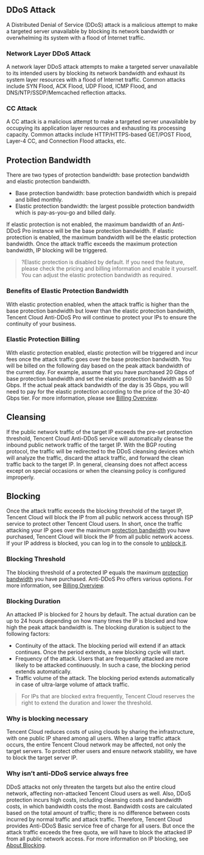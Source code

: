 ## DDoS Attack
A Distributed Denial of Service (DDoS) attack is a malicious attempt to make a targeted server unavailable by blocking its network bandwidth or overwhelming its system with a flood of Internet traffic. 
### Network Layer DDoS Attack 
A network layer DDoS attack attempts to make a targeted server unavailable to its intended users by blocking its network bandwidth and exhaust its system layer resources with a flood of Internet traffic. 
Common attacks include SYN Flood, ACK Flood, UDP Flood, ICMP Flood, and DNS/NTP/SSDP/Memcached reflection attacks. 
### CC Attack 
A CC attack is a malicious attempt to make a targeted server unavailable by occupying its application layer resources and exhausting its processing capacity. 
Common attacks include HTTP/HTTPS-based GET/POST Flood, Layer-4 CC, and Connection Flood attacks, etc.
<span id="fhfz"></span>
## Protection Bandwidth
There are two types of protection bandwidth: base protection bandwidth and elastic protection bandwidth. 
- Base protection bandwidth: base protection bandwidth which is prepaid and billed monthly. 
- Elastic protection bandwidth: the largest possible protection bandwidth which is pay-as-you-go and billed daily. 

If elastic protection is not enabled, the maximum bandwidth of an Anti-DDoS Pro instance will be the base protection bandwidth. If elastic protection is enabled, the maximum bandwidth will be the elastic protection bandwidth. Once the attack traffic exceeds the maximum protection bandwidth, IP blocking will be triggered. 
>?Elastic protection is disabled by default. If you need the feature, please check the pricing and billing information and enable it yourself. You can adjust the elastic protection bandwidth as required. 
### Benefits of Elastic Protection Bandwidth 
With elastic protection enabled, when the attack traffic is higher than the base protection bandwidth but lower than the elastic protection bandwidth, Tencent Cloud Anti-DDoS Pro will continue to protect your IPs to ensure the continuity of your business. 
### Elastic Protection Billing 
With elastic protection enabled, elastic protection will be triggered and incur fees once the attack traffic goes over the base protection bandwidth. You will be billed on the following day based on the peak attack bandwidth of the current day. 
For example, assume that you have purchased 20 Gbps of base protection bandwidth and set the elastic protection bandwidth as 50 Gbps. If the actual peak attack bandwidth of the day is 35 Gbps, you will need to pay for the elastic protection according to the price of the 30-40 Gbps tier. 
For more information, please see [Billing Overview](https://intl.cloud.tencent.com/document/product/1029/31747). 
## Cleansing
If the public network traffic of the target IP exceeds the pre-set protection threshold, Tencent Cloud Anti-DDoS service will automatically cleanse the inbound public network traffic of the target IP. With the BGP routing protocol, the traffic will be redirected to the DDoS cleansing devices which will analyze the traffic, discard the attack traffic, and forward the clean traffic back to the target IP. 
In general, cleansing does not affect access except on special occasions or when the cleansing policy is configured improperly. 
## Blocking
Once the attack traffic exceeds the blocking threshold of the target IP, Tencent Cloud will block the IP from all public network access through ISP service to protect other Tencent Cloud users. In short, once the traffic attacking your IP goes over the maximum [protection bandwidth](#fhfz) you have purchased, Tencent Cloud will block the IP from all public network access. If your IP address is blocked, you can log in to the console to [unblock it](https://intl.cloud.tencent.com/document/product/1029/31758). 
### Blocking Threshold 
The blocking threshold of a protected IP equals the maximum [protection bandwidth](#fhfz) you have purchased. Anti-DDoS Pro offers various options. For more information, see [Billing Overview](https://intl.cloud.tencent.com/document/product/1029/31747). 
### Blocking Duration 
An attacked IP is blocked for 2 hours by default. The actual duration can be up to 24 hours depending on how many times the IP is blocked and how high the peak attack bandwidth is. 
The blocking duration is subject to the following factors: 
- Continuity of the attack. The blocking period will extend if an attack continues. Once the period extends, a new blocking cycle will start. 
- Frequency of the attack. Users that are frequently attacked are more likely to be attacked continuously. In such a case, the blocking period extends automatically. 
- Traffic volume of the attack. The blocking period extends automatically in case of ultra-large volume of attack traffic. 

>For IPs that are blocked extra frequently, Tencent Cloud reserves the right to extend the duration and lower the threshold. 

### Why is blocking necessary 
Tencent Cloud reduces costs of using clouds by sharing the infrastructure, with one public IP shared among all users. When a large traffic attack occurs, the entire Tencent Cloud network may be affected, not only the target servers. To protect other users and ensure network stability, we have to block the target server IP. 

### Why isn’t anti-DDoS service always free 
DDoS attacks not only threaten the targets but also the entire cloud network, affecting non-attacked Tencent Cloud users as well. Also, DDoS protection incurs high costs, including cleansing costs and bandwidth costs, in which bandwidth costs the most. Bandwidth costs are calculated based on the total amount of traffic; there is no difference between costs incurred by normal traffic and attack traffic. 
Therefore, Tencent Cloud provides Anti-DDoS Basic service free of charge for all users. But once the attack traffic exceeds the free quota, we will have to block the attacked IP from all public network access.
For more information on IP blocking, see [About Blocking](https://intl.cloud.tencent.com/document/product/1029/31772).